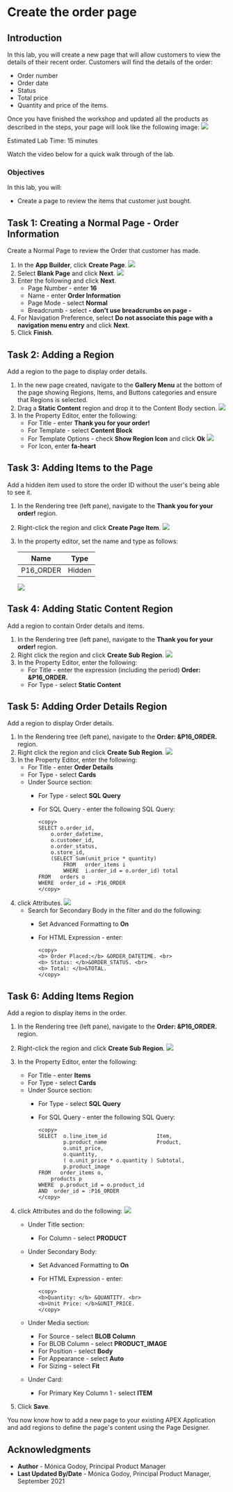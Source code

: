# Create the order page

## Introduction

In this lab, you will create a new page that will allow customers to view the details of their recent order.
Customers will find the details of the order:
- Order number
- Order date
- Status
- Total price
- Quantity and price of the items.

Once you have finished the workshop and updated all the products as described in the steps, your page will look like the following image:
![](./images/orders-page.png " ")

Estimated Lab Time: 15 minutes

Watch the video below for a quick walk through of the lab.

[](youtube:iU4GT6jIlOQ)

### Objectives
In this lab, you will:
- Create a page to review the items that customer just bought.

## Task 1: Creating a Normal Page - Order Information
Create a Normal Page to review the Order that customer has made.

1. In the **App Builder**, click **Create Page**.
    ![](./images/create-page.png " ")
2. Select **Blank Page** and click **Next**.
    ![](./images/blank-page.png " ")
3. Enter the following and click **Next**.
    - Page Number - enter **16**
    - Name - enter **Order Information**
    - Page Mode - select **Normal**
    - Breadcrumb - select **- don't use breadcrumbs on page -** 
4. For Navigation Preference, select **Do not associate this page with a navigation menu entry** and click **Next**.
5. Click **Finish**.

## Task 2: Adding a Region 
Add a region to the page to display order details.

1. In the new page created, navigate to the **Gallery Menu** at the bottom of the page showing Regions, Items, and Buttons categories and ensure that Regions is selected.
2. Drag a **Static Content** region and drop it to the Content Body section.
    ![](./images/create-static.png " ")
3. In the Property Editor, enter the following:
    - For Title - enter **Thank you for your order!**
    - For Template - select **Content Block**
    - For Template Options - check **Show Region Icon** and click **Ok**
        ![](./images/template-options.png " ")
    - For Icon, enter **fa-heart**

## Task 3: Adding Items to the Page
Add a hidden item used to store the order ID without the user's being able to see it.

1. In the Rendering tree (left pane), navigate to the **Thank you for your order!** region.
2. Right-click the region and click **Create Page Item**.
    ![](./images/create-item.png " ")
3. In the property editor, set the name and type as follows:

    | Name |  Type  | 
    | --- |  --- | 
    | P16_ORDER | Hidden |

    ![](./images/order-item.png " ")    
    
## Task 4: Adding Static Content Region
Add a region to contain Order details and items.

1. In the Rendering tree (left pane), navigate to the **Thank you for your order!** region.
2. Right click the region and click **Create Sub Region**.
    ![](./images/create-sub-region.png " ")
3. In the Property Editor, enter the following:
    - For Title - enter the expression (including the period) **Order: &P16_ORDER.**
    - For Type - select **Static Content**

## Task 5: Adding Order Details Region
Add a region to display Order details.

1. In the Rendering tree (left pane), navigate to the **Order: &P16_ORDER.** region.
2. Right click the region and click **Create Sub Region**.
    ![](./images/create-sub-region2.png " ")
3. In the Property Editor, enter the following:
    - For Title - enter **Order Details**
    - For Type - select **Cards**
    - Under Source section:
        - For Type - select **SQL Query**
        - For SQL Query - enter the following SQL Query:

            ``` 
            <copy>
            SELECT o.order_id,
                o.order_datetime,
                o.customer_id,
                o.order_status,
                o.store_id,
                (SELECT Sum(unit_price * quantity)
                    FROM   order_items i
                    WHERE  i.order_id = o.order_id) total
            FROM   orders o
            WHERE  order_id = :P16_ORDER 
            </copy>
            ```
4. click Attributes.
    ![](./images/attributes.png " ")
    -  Search for Secondary Body in the filter and do the following:
        - Set Advanced Formatting to **On**
        - For HTML Expression - enter:

            ``` 
            <copy>
            <b> Order Placed:</b> &ORDER_DATETIME. <br> 
            <b> Status: </b>&ORDER_STATUS. <br> 
            <b> Total: </b>&TOTAL.    
            </copy>
            ```

## Task 6: Adding Items Region
Add a region to display items in the order.

1. In the Rendering tree (left pane), navigate to the **Order: &P16_ORDER.** region.
2. Right-click the region and click **Create Sub Region**.
    ![](./images/create-sub-region3.png " ")
3. In the Property Editor, enter the following:
    - For Title - enter **Items**
    - For Type - select **Cards**
    - Under Source section:
        - For Type - select **SQL Query**
        - For SQL Query - enter the following SQL Query: 

            ``` 
            <copy>
            SELECT  o.line_item_id                Item,
                    p.product_name                Product,
                    o.unit_price,
                    o.quantity,
                    ( o.unit_price * o.quantity ) Subtotal,
                    p.product_image
            FROM   order_items o,
                products p
            WHERE  p.product_id = o.product_id
            AND  order_id = :P16_ORDER 
            </copy>
            ```
4. click Attributes and do the following:
    ![](./images/attributes2.png " ")

    - Under Title section:
        - For Column - select **PRODUCT**    

    - Under Secondary Body:
        - Set Advanced Formatting to **On**
        - For HTML Expression - enter: 
    
            ``` 
            <copy>
            <b>Quantity: </b> &QUANTITY. <br> 
            <b>Unit Price: </b>&UNIT_PRICE.    
            </copy>
            ```

    - Under Media section:
        - For Source - select **BLOB Column**   
        - For BLOB Column - select **PRODUCT_IMAGE**  
        - For Position - select **Body**  
        - For Appearance - select **Auto**  
        - For Sizing - select **Fit**   

    - Under Card:
        - For Primary Key Column 1 - select **ITEM**    

5. Click **Save**.


You now know how to add a new page to your existing APEX Application and add regions to define the page's content using the Page Designer.

## **Acknowledgments**

- **Author** - Mónica Godoy, Principal Product Manager
- **Last Updated By/Date** - Mónica Godoy, Principal Product Manager, September 2021